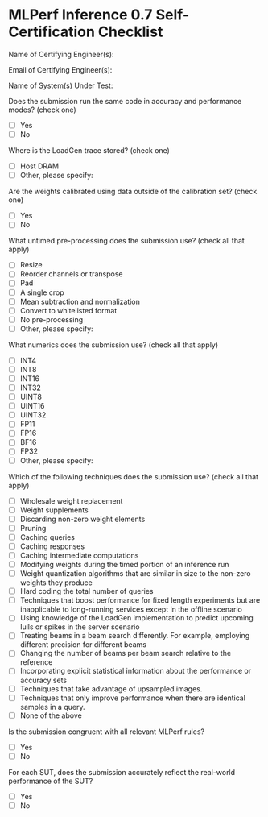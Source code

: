 # MLPerf Inference 0.7 Self-Certification Checklist

Name of Certifying Engineer(s):

Email of Certifying Engineer(s):

Name of System(s) Under Test:

Does the submission run the same code in accuracy and performance
modes? (check one)
- [ ] Yes
- [ ] No

Where is the LoadGen trace stored? (check one)
- [ ] Host DRAM
- [ ] Other, please specify:

Are the weights calibrated using data outside of the calibration set?
(check one)
- [ ] Yes
- [ ] No

What untimed pre-processing does the submission use? (check all that apply)
- [ ] Resize
- [ ] Reorder channels or transpose
- [ ] Pad
- [ ] A single crop
- [ ] Mean subtraction and normalization
- [ ] Convert to whitelisted format
- [ ] No pre-processing
- [ ] Other, please specify:

What numerics does the submission use? (check all that apply)
- [ ] INT4
- [ ] INT8
- [ ] INT16
- [ ] INT32
- [ ] UINT8
- [ ] UINT16
- [ ] UINT32
- [ ] FP11
- [ ] FP16
- [ ] BF16
- [ ] FP32
- [ ] Other, please specify:

Which of the following techniques does the submission use? (check all
that apply)
- [ ] Wholesale weight replacement
- [ ] Weight supplements
- [ ] Discarding non-zero weight elements
- [ ] Pruning
- [ ] Caching queries
- [ ] Caching responses
- [ ] Caching intermediate computations
- [ ] Modifying weights during the timed portion of an inference run
- [ ] Weight quantization algorithms that are similar in size to the
non-zero weights they produce
- [ ] Hard coding the total number of queries
- [ ] Techniques that boost performance for fixed length experiments but
are inapplicable to long-running services except in the offline
scenario
- [ ] Using knowledge of the LoadGen implementation to predict upcoming
lulls or spikes in the server scenario
- [ ] Treating beams in a beam search differently. For example,
employing different precision for different beams
- [ ] Changing the number of beams per beam search relative to the reference
- [ ] Incorporating explicit statistical information about the performance or accuracy sets
- [ ] Techniques that take advantage of upsampled images.
- [ ] Techniques that only improve performance when there are identical samples in a query.
- [ ] None of the above

Is the submission congruent with all relevant MLPerf rules?
- [ ] Yes
- [ ] No

For each SUT, does the submission accurately reflect the real-world
performance of the SUT?
- [ ] Yes
- [ ] No
